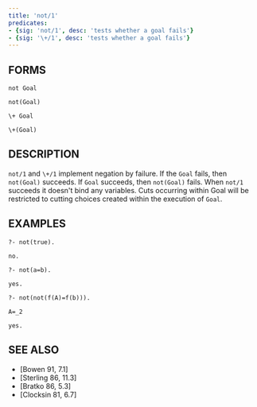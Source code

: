 ```yaml
---
title: 'not/1'
predicates:
- {sig: 'not/1', desc: 'tests whether a goal fails'}
- {sig: '\+/1', desc: 'tests whether a goal fails'}
---
```


## FORMS
```
not Goal

not(Goal)

\+ Goal

\+(Goal)
```
## DESCRIPTION

`not/1` and `\+/1` implement negation by failure. If the `Goal` fails, then `not(Goal)` succeeds. If `Goal` succeeds, then `not(Goal)` fails. When `not/1` succeeds it doesn't bind any variables. Cuts occurring within Goal will be restricted to cutting choices created within the execution of `Goal`.

## EXAMPLES
```
?- not(true).

no.

?- not(a=b).

yes.

?- not(not(f(A)=f(b))).

A=_2

yes.
```
## SEE ALSO

- [Bowen 91, 7.1]
- [Sterling 86, 11.3]
- [Bratko 86, 5.3]
- [Clocksin 81, 6.7] 
